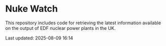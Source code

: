 # Nuke Watch

This repository includes code for retrieving the latest information available on the output of EDF nuclear power plants in the UK.

Last updated: 2025-08-09 16:14